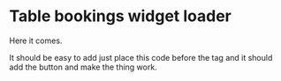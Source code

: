 Table bookings widget loader
========

Here it comes.

It should be easy to add just place this code before the </body> tag and it should add the button and make the thing work.

<pre><code>
	<script type="text/javascript">
	    var _lopts = _lopts || [];
	        _lopts.domain = 'http://localhost';

	    (function() {
	        var loader = document.createElement('script'); loader.type = 'text/javascript'; loader.async = true;
	        loader.src = ('https:' == document.location.protocol ? 'https://' : 'http://') + 'loader.js';
	        var s = document.getElementsByTagName('script')[0]; s.parentNode.insertBefore(loader, s);
	    })();
	</script>
</code></pre>